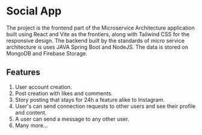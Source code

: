# Social App

The project is the frontend part of the Microservice Architecture application built using React and Vite as the frontiers, along with Tailwind CSS for the responsive design. The backend built by the standards of micro service architecture is uses JAVA Spring Boot and NodeJS. The data is stored on MongoDB and Firebase Storage.

## Features
1. User account creation.
2. Post creation with likes and comments.
3. Story posting that stays for 24h a feature alike to Instagram.
4. User's can send connection requests to other users and see their profile and content.
5. A user can send a message to any other user.
6. Many more...
